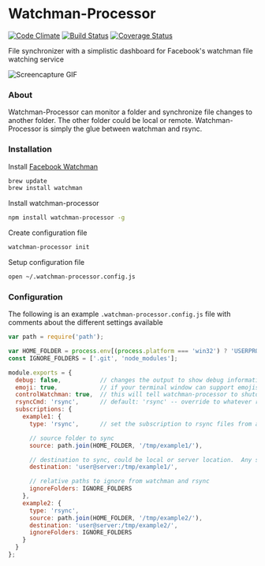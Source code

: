 # Watchman-Processor

[![Code Climate](https://codeclimate.com/github/markis/watchman-processor/badges/gpa.svg)](https://codeclimate.com/github/markis/watchman-processor)
[![Build Status](https://travis-ci.org/markis/watchman-processor.svg?branch=master)](https://travis-ci.org/markis/watchman-processor)
[![Coverage Status](https://coveralls.io/repos/github/markis/watchman-processor/badge.svg?branch=master)](https://coveralls.io/github/markis/watchman-processor?branch=master)

File synchronizer with a simplistic dashboard for Facebook's watchman file watching service

![Screencapture GIF](https://i.imgur.com/1p0i8d6.gif)

### About

Watchman-Processor can monitor a folder and synchronize file changes to another folder.  The other folder could be local or remote.  Watchman-Processor is simply the glue between watchman and rsync.

### Installation

Install [Facebook Watchman](https://facebook.github.io/watchman/docs/install.html)

```bash
brew update
brew install watchman
```

Install watchman-processor

```bash
npm install watchman-processor -g
```

Create configuration file

```bash
watchman-processor init
```

Setup configuration file

```bash
open ~/.watchman-processor.config.js
```

### Configuration
The following is an example `.watchman-processor.config.js` file with comments about the different settings available

```javascript
var path = require('path');

var HOME_FOLDER = process.env[(process.platform === 'win32') ? 'USERPROFILE' : 'HOME'];
const IGNORE_FOLDERS = ['.git', 'node_modules'];

module.exports = {
  debug: false,           // changes the output to show debug information, cmd and stdout output
  emoji: true,            // if your terminal window can support emojis
  controlWatchman: true,  // this will tell watchman-processor to shutdown watchman, when quitting
  rsyncCmd: 'rsync',      // default: 'rsync' -- override to whatever rsync command is installed or located
  subscriptions: {
    example1: {
      type: 'rsync',      // set the subscription to rsync files from a 'source' folder to 'destination' folder

      // source folder to sync
      source: path.join(HOME_FOLDER, '/tmp/example1/'),

      // destination to sync, could be local or server location.  Any supported rsync location.
      destination: 'user@server:/tmp/example1/',

      // relative paths to ignore from watchman and rsync
      ignoreFolders: IGNORE_FOLDERS
    },
    example2: {
      type: 'rsync',
      source: path.join(HOME_FOLDER, '/tmp/example2/'),
      destination: 'user@server:/tmp/example2/',
      ignoreFolders: IGNORE_FOLDERS
    }
  }
};
```
